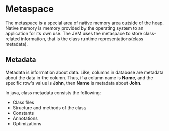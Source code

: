 # Metaspace 

The metaspace is a special area of native memory area outside of the heap. Native memory is memory 
provided by the operating system to an application for its own use. The JVM uses the metaspace 
to store class-related information, that is the class runtime representations(class metadata).


## Metadata 

Metadata is information about data. Like, columns in database are metadata about the data in the column. Thus, 
if a column name is **Name**, and the specific row's value is **John**, then **Name** is metadata about **John**.

In java, class metadata consists the following:

* Class files
* Structure and methods of the class
* Constants
* Annotations
* Optimizations



